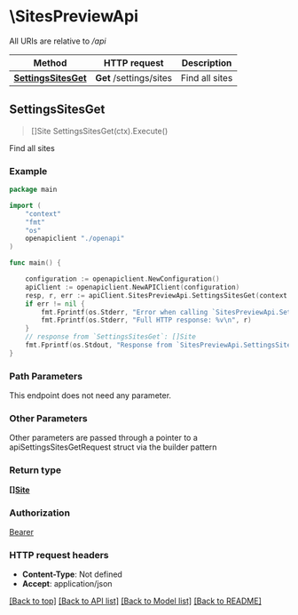 # \SitesPreviewApi

All URIs are relative to */api*

Method | HTTP request | Description
------------- | ------------- | -------------
[**SettingsSitesGet**](SitesPreviewApi.md#SettingsSitesGet) | **Get** /settings/sites | Find all sites 



## SettingsSitesGet

> []Site SettingsSitesGet(ctx).Execute()

Find all sites 



### Example

```go
package main

import (
    "context"
    "fmt"
    "os"
    openapiclient "./openapi"
)

func main() {

    configuration := openapiclient.NewConfiguration()
    apiClient := openapiclient.NewAPIClient(configuration)
    resp, r, err := apiClient.SitesPreviewApi.SettingsSitesGet(context.Background()).Execute()
    if err != nil {
        fmt.Fprintf(os.Stderr, "Error when calling `SitesPreviewApi.SettingsSitesGet``: %v\n", err)
        fmt.Fprintf(os.Stderr, "Full HTTP response: %v\n", r)
    }
    // response from `SettingsSitesGet`: []Site
    fmt.Fprintf(os.Stdout, "Response from `SitesPreviewApi.SettingsSitesGet`: %v\n", resp)
}
```

### Path Parameters

This endpoint does not need any parameter.

### Other Parameters

Other parameters are passed through a pointer to a apiSettingsSitesGetRequest struct via the builder pattern


### Return type

[**[]Site**](Site.md)

### Authorization

[Bearer](../README.md#Bearer)

### HTTP request headers

- **Content-Type**: Not defined
- **Accept**: application/json

[[Back to top]](#) [[Back to API list]](../README.md#documentation-for-api-endpoints)
[[Back to Model list]](../README.md#documentation-for-models)
[[Back to README]](../README.md)

